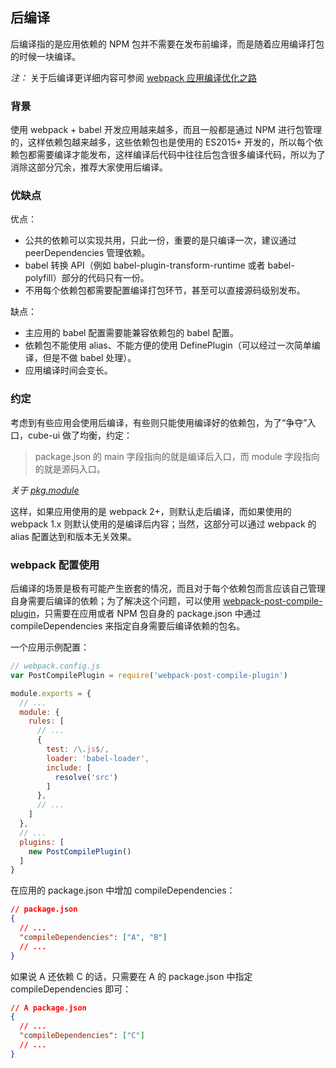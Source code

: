 ## 后编译

后编译指的是应用依赖的 NPM 包并不需要在发布前编译，而是随着应用编译打包的时候一块编译。

_注：_ 关于后编译更详细内容可参阅 [webpack 应用编译优化之路](https://github.com/DDFE/DDFE-blog/issues/23)

### 背景

使用 webpack + babel 开发应用越来越多，而且一般都是通过 NPM 进行包管理的，这样依赖包越来越多，这些依赖包也是使用的 ES2015+ 开发的，所以每个依赖包都需要编译才能发布，这样编译后代码中往往后包含很多编译代码，所以为了消除这部分冗余，推荐大家使用后编译。

### 优缺点

优点：

- 公共的依赖可以实现共用，只此一份，重要的是只编译一次，建议通过 peerDependencies 管理依赖。
- babel 转换 API（例如 babel-plugin-transform-runtime 或者 babel-polyfill）部分的代码只有一份。
- 不用每个依赖包都需要配置编译打包环节，甚至可以直接源码级别发布。

缺点：

- 主应用的 babel 配置需要能兼容依赖包的 babel 配置。
- 依赖包不能使用 alias、不能方便的使用 DefinePlugin（可以经过一次简单编译，但是不做 babel 处理）。
- 应用编译时间会变长。

### 约定

考虑到有些应用会使用后编译，有些则只能使用编译好的依赖包，为了“争夺”入口，cube-ui 做了均衡，约定：

> package.json 的 main 字段指向的就是编译后入口，而 module 字段指向的就是源码入口。

_关于 [pkg.module](https://github.com/rollup/rollup/wiki/pkg.module)_

这样，如果应用使用的是 webpack 2+，则默认走后编译，而如果使用的 webpack 1.x 则默认使用的是编译后内容；当然，这部分可以通过 webpack 的 alias 配置达到和版本无关效果。

### webpack 配置使用

后编译的场景是极有可能产生嵌套的情况，而且对于每个依赖包而言应该自己管理自身需要后编译的依赖；为了解决这个问题，可以使用 [webpack-post-compile-plugin](https://www.npmjs.com/package/webpack-post-compile-plugin)，只需要在应用或者 NPM 包自身的 package.json 中通过 compileDependencies 来指定自身需要后编译依赖的包名。

一个应用示例配置：

```js
// webpack.config.js
var PostCompilePlugin = require('webpack-post-compile-plugin')

module.exports = {
  // ...
  module: {
    rules: [
      // ...
      {
        test: /\.js$/,
        loader: 'babel-loader',
        include: [
          resolve('src')
        ]
      },
      // ...
    ]
  },
  // ...
  plugins: [
    new PostCompilePlugin()
  ]
}
```

在应用的 package.json 中增加 compileDependencies：

```json
// package.json
{
  // ...
  "compileDependencies": ["A", "B"]
  // ...
}
```

如果说 A 还依赖 C 的话，只需要在 A 的 package.json 中指定 compileDependencies 即可：

```json
// A package.json
{
  // ...
  "compileDependencies": ["C"]
  // ...
}
```

